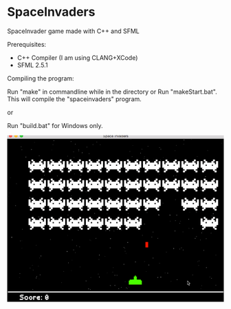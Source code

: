 # SpaceInvaders
SpaceInvader game made with C++ and SFML

Prerequisites:
- C++ Compiler (I am using CLANG+XCode)
- SFML 2.5.1

Compiling the program:

Run "make" in commandline while in the directory or Run "makeStart.bat". This will compile the "spaceinvaders" program.

or

Run "build.bat" for Windows only.


![Banner](https://github.com/realTobby/SpaceInvaders/blob/main/github/preview4.gif)
